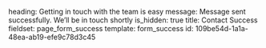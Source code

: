 heading: Getting in touch with the team is easy
message: Message sent successfully. We’ll be in touch shortly
is_hidden: true
title: Contact Success
fieldset: page_form_success
template: form_success
id: 109be54d-1a1a-48ea-ab19-efe9c78d3c45

